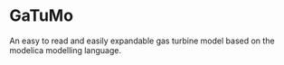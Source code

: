 # GaTuMo
An easy to read and easily expandable gas turbine model based on the modelica modelling language.
